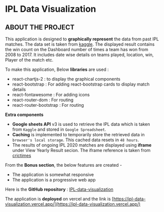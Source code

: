 # IPL Data Visualization

## ABOUT THE PROJECT

This application is designed to **graphically represent** the data from past IPL matches. The data set is taken from [kaggle](https://www.kaggle.com/saurav9786/indian-premier-league-match-analysis). The displayed result contains the win count on the Dashboard number of times a team has won from 2008 to 2017.
It includes date wise details on teams played, location, win, Player of the match etc.


To make this application, Below **libraries** are used :
- react-chartjs-2 : to display the graphical components
- react-bootstrap : For adding react-bootstrap cards to display match details
- react-fontawesome : For adding icons
- react-router-dom : For routing
- react-router-bootstrap : For routing

**Extra components**
- **Google sheets API** v3 is used to retrieve the IPL data which is taken from `Kaggle` and stored in `Google Spreadsheet`.
- **Caching** is implemented to temporarily store the retrieved data in `browser's local storage`. This cached data resets in `48 hours`.
- The results of ongoing IPL 2020 matches are displayed using **iframe** under View Yearly Result secion. The iframe reference is taken from [crictimes](https://www.crictimes.org)

From the **Bonus section**, the below features are created -
- The application is somewhat responsive
- The application is a progressive web app
	
Here is the **GitHub repository** : [IPL-data-visualization](https://github.com/himanshu20005/IPL-data-visualization/)

The application is **deployed** on vercel and the link is [https://ipl-data-visualization.vercel.app/](https://ipl-data-visualization.vercel.app/) 
